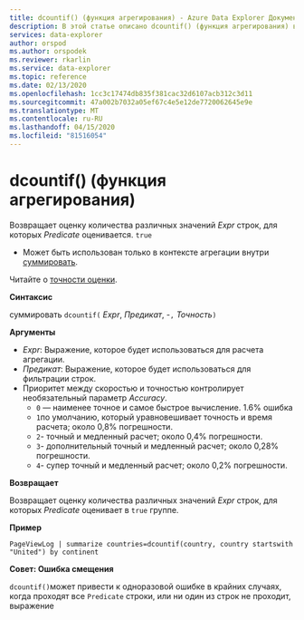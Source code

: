 ```yaml
---
title: dcountif() (функция агрегирования) - Azure Data Explorer Документы Майкрософт
description: В этой статье описано dcountif() (функция агрегирования) в Azure Data Explorer.
services: data-explorer
author: orspod
ms.author: orspodek
ms.reviewer: rkarlin
ms.service: data-explorer
ms.topic: reference
ms.date: 02/13/2020
ms.openlocfilehash: 1cc3c17474db835f381cac32d6107acb312c3d11
ms.sourcegitcommit: 47a002b7032a05ef67c4e5e12de7720062645e9e
ms.translationtype: MT
ms.contentlocale: ru-RU
ms.lasthandoff: 04/15/2020
ms.locfileid: "81516054"
---
```

# <a name="dcountif-aggregation-function"></a>dcountif() (функция агрегирования)

Возвращает оценку количества различных значений *Expr* строк, для которых *Predicate* оценивается. `true` 

* Может быть использован только в контексте агрегации внутри [суммировать](summarizeoperator.md).

Читайте о [точности оценки](dcount-aggfunction.md#estimation-accuracy).

**Синтаксис**

суммировать `dcountif(` *Expr*, *Предикат*, -`,` *Точность*`)`

**Аргументы**

* *Expr*: Выражение, которое будет использоваться для расчета агрегации.
* *Предикат*: Выражение, которое будет использоваться для фильтрации строк.
* Приоритет между скоростью и точностью контролирует необязательный параметр *Accuracy*.
    * `0` — наименее точное и самое быстрое вычисление. 1.6% ошибка
    * `1`по умолчанию, который уравновешивает точность и время расчета; около 0,8% погрешности.
    * `2`- точный и медленный расчет; около 0,4% погрешности.
    * `3`- дополнительный точный и медленный расчет; около 0,28% погрешности.
    * `4`- супер точный и медленный расчет; около 0,2% погрешности.
    
**Возвращает**

Возвращает оценку количества различных значений *Expr* строк, для которых *Predicate* оценивает в `true` группе. 

**Пример**

```kusto
PageViewLog | summarize countries=dcountif(country, country startswith "United") by continent
```

**Совет: Ошибка смещения**

`dcountif()`может привести к одноразовой ошибке в крайних случаях, когда проходят все `Predicate` строки, или ни один из строк не проходит, выражение